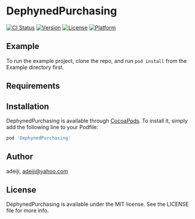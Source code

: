 # DephynedPurchasing

[![CI Status](https://img.shields.io/travis/adeiji/DephynedPurchasing.svg?style=flat)](https://travis-ci.org/adeiji/DephynedPurchasing)
[![Version](https://img.shields.io/cocoapods/v/DephynedPurchasing.svg?style=flat)](https://cocoapods.org/pods/DephynedPurchasing)
[![License](https://img.shields.io/cocoapods/l/DephynedPurchasing.svg?style=flat)](https://cocoapods.org/pods/DephynedPurchasing)
[![Platform](https://img.shields.io/cocoapods/p/DephynedPurchasing.svg?style=flat)](https://cocoapods.org/pods/DephynedPurchasing)

## Example

To run the example project, clone the repo, and run `pod install` from the Example directory first.

## Requirements

## Installation

DephynedPurchasing is available through [CocoaPods](https://cocoapods.org). To install
it, simply add the following line to your Podfile:

```ruby
pod 'DephynedPurchasing'
```

## Author

adeiji, adeiji@yahoo.com

## License

DephynedPurchasing is available under the MIT license. See the LICENSE file for more info.
